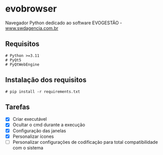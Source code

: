 # evobrowser
Navegador Python dedicado ao software EVOGESTÃO - www.swdagencia.com.br

## Requisitos
	# Python >=3.11
	# PyQt5
	# PyQtWebEngine

## Instalação dos requisitos
 	# pip install -r requirements.txt

## Tarefas
- [x] Criar executável
- [x] Ocultar o cmd durante a execução
- [x] Configuração das janelas
- [x] Personalizar ícones
- [ ] Personalizar configurações de codificação para total compatibilidade com o sistema
